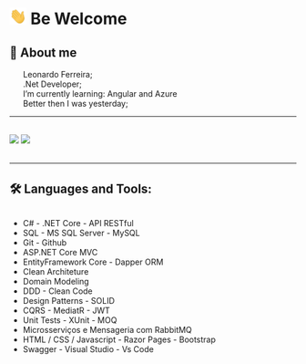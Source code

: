 # <img src="https://raw.githubusercontent.com/ABSphreak/ABSphreak/master/gifs/Hi.gif" width="30px"> Be Welcome 

## :person_in_tuxedo: About me
<ul style="list-style-type:none;">
<li>Leonardo Ferreira;</li>
<li>.Net Developer;</li>
<li>I’m currently learning: Angular and Azure</li>
<li>Better then I was yesterday;</li>
</ul>

<hr>
<br>
<div> 
  <a href = "mailto:leonardo.ferreira089@gmail.com"><img src="https://img.shields.io/badge/-Gmail-%23333?style=for-the-badge&logo=gmail&logoColor=red" target="_blank"></a>
  <a href="https://www.linkedin.com/in/leonardoferreira089/" target="_blank"><img src="https://img.shields.io/badge/-LinkedIn-%230077B5?style=for-the-badge&logo=linkedin&logoColor=white" target="_blank"></a> 
</div>

<br>
<hr>


## :hammer_and_wrench:	 Languages and Tools: <br>
<div class="row">
  <div class="column">
  <ul>
  <li>C# - .NET Core - API RESTful</li>
  <li>SQL - MS SQL Server - MySQL</li>
  <li>Git - Github</li>
  <li>ASP.NET Core MVC</li>
  <li>EntityFramework Core - Dapper ORM</li>
  <li>Clean Architeture</li>
  <li>Domain Modeling</li>
  <li>DDD - Clean Code </li>
  <li>Design Patterns - SOLID</li>
  <li>CQRS - MediatR - JWT</li>
  <li>Unit Tests - XUnit  - MOQ</li>
  <li>Microsserviços e Mensageria com RabbitMQ</li>
  <li>HTML / CSS / Javascript - Razor Pages - Bootstrap</li>
  <li>Swagger - Visual Studio - Vs Code</li>
</ul>
</div>
